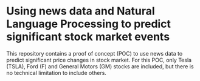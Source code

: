 # Using news data and Natural Language Processing to predict significant stock market events
This repository contains a proof of concept (POC) to use news data to predict significant price changes in stock market.
For this POC, only Tesla (TSLA), Ford (F) and General Motors (GM) stocks are included, but there is no technical limitation to include others.
